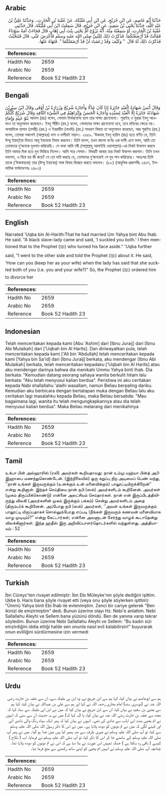 ## Arabic


<div dir="rtl" lang="ar" style={{fontSize:'larger',backgroundColor:'#f8f9fa',padding:20}}>
حَدَّثَنَا أَبُو عَاصِمٍ، عَنِ ابْنِ جُرَيْجٍ، عَنِ ابْنِ أَبِي مُلَيْكَةَ، عَنْ عُقْبَةَ بْنِ الْحَارِثِ،‏.‏ وَحَدَّثَنَا عَلِيُّ بْنُ عَبْدِ اللَّهِ، حَدَّثَنَا يَحْيَى بْنُ سَعِيدٍ، عَنِ ابْنِ جُرَيْجٍ، قَالَ سَمِعْتُ ابْنَ أَبِي مُلَيْكَةَ، قَالَ حَدَّثَنِي عُقْبَةُ بْنُ الْحَارِثِ، أَوْ سَمِعْتُهُ مِنْهُ، أَنَّهُ تَزَوَّجَ أُمَّ يَحْيَى بِنْتَ أَبِي إِهَابٍ قَالَ فَجَاءَتْ أَمَةٌ سَوْدَاءُ فَقَالَتْ قَدْ أَرْضَعْتُكُمَا‏.‏ فَذَكَرْتُ ذَلِكَ لِلنَّبِيِّ صلى الله عليه وسلم فَأَعْرَضَ عَنِّي، قَالَ فَتَنَحَّيْتُ فَذَكَرْتُ ذَلِكَ لَهُ قَالَ ‏ "‏ وَكَيْفَ وَقَدْ زَعَمَتْ أَنْ قَدْ أَرْضَعَتْكُمَا ‏"‏‏.‏ فَنَهَاهُ عَنْهَا‏.‏
</div>
<div style={{backgroundColor:'#f8f9fa',padding:20, marginBottom: 10}}><table> <thead> <tr> <th>References:</th> <th></th> </tr> </thead> <tbody><tr><td>Hadith No</td><td>2659</td></tr><tr><td>Arabic No</td><td>2659</td></tr><tr><td>Reference</td><td>Book 52 Hadith 23</td></tr></tbody></table></div>

## Bengali


<div dir="ltr" lang="bn" style={{fontSize:'larger',backgroundColor:'#f8f9fa',padding:20}}>
وَقَالَ أَنَسٌ شَهَادَةُ الْعَبْدِ جَائِزَةٌ إِذَا كَانَ عَدْلًا وَأَجَازَهُ شُرَيْحٌ وَزُرَارَةُ بْنُ أَوْفَى وَقَالَ ابْنُ سِيْرِيْنَ شَهَادَتُهُ جَائِزَةٌ إِلَّا الْعَبْدَ لِسَيِّدِهِ وَأَجَازَهُ الْحَسَنُ وَإِبْرَاهِيْمُ فِي الشَّيْءِ التَّافِهِ وَقَالَ شُرَيْحٌ كُلُّكُمْ بَنُوْ عَبِيْدٍ وَإِمَاءٍ আনাস (রাঃ) বলেন, গোলাম নির্ভরযোগ্য হলে তার সাক্ষ্য গ্রহণযোগ্য। শুরাইহ্ ও যুরারা ইবনু আওফাও তা অনুমোদন করেছেন। ইবনু সীরীন (রহ.) বলেন, গোলামের সাক্ষ্য গ্রহণযোগ্য হবে, তবে মনিবের ক্ষেত্রে নয়। অপরদিকে হাসান (বসরী) (রহ.) ও ইবরাহীম (নাখঈ) (রহ.) সাধারণ বিষয়ে তা অনুমোদন করেছেন, আর শুরাইহ (রহ.) বলেন, তোমরা সকলেই (আল্লাহর) দাস ও দাসীরই সন্তান। ২৬৫৯. ‘উকবাহ্ ইবনু হারিস (রাঃ) হতে বর্ণিত যে, তিনি উম্মু ইয়াহ্ইয়া বিনতে আবূ ইহাবকে বিবাহ করলেন। তিনি বলেন, তখন কালো বর্ণের এক দাসী এসে বলল, আমি তো তোমাদের দু’জনকে দুধপান করিয়েছি। সে কথা আমি নবী (সাল্লাল্লাহু আলাইহি ওয়াসাল্লাম)-এর নিকট উত্থাপন করলে তিনি আমার দিক হতে মুখ ফিরিয়ে নিলেন। আমি সরে গেলাম। বিষয়টি আবার তার নিকট উত্থাপন করলাম। তিনি তখন বললেন, এ বিয়ে হয় কী করে? সে তো দাবি করছে যে, তোমাদের দু’জনকেই সে দুধ পান করিয়েছে। অতঃপর তিনি তাকে (‘উকবাহকে) তার (উম্মু ইহাবের) সঙ্গে বিবাহ বিচ্ছেদ করতে বললেন। (৮৮) (আধুনিক প্রকাশনীঃ ২৪৬৭, ইসলামিক ফাউন্ডেশনঃ ২৪৮৩)
</div>
<div style={{backgroundColor:'#f8f9fa',padding:20, marginBottom: 10}}><table> <thead> <tr> <th>References:</th> <th></th> </tr> </thead> <tbody><tr><td>Hadith No</td><td>2659</td></tr><tr><td>Arabic No</td><td>2659</td></tr><tr><td>Reference</td><td>Book 52 Hadith 23</td></tr></tbody></table></div>

## English


<div dir="ltr" lang="en" style={{fontSize:'larger',backgroundColor:'#f8f9fa',padding:20}}>
Narrated 'Uqba bin Al-Harith:That he had married Um Yahya bint Abu Ihab. He said. "A black slave-lady came and said, 'I suckled you both.' I then mentioned that to the Prophet (ﷺ) who turned his face aside." 'Uqba further said, "I went to the other side and told the Prophet (ﷺ) about it. He said, 'How can you (keep her as your wife) when the lady has said that she suckled both of you (i.e. you and your wife?)" So, the Prophet (ﷺ) ordered him to divorce her
</div>
<div style={{backgroundColor:'#f8f9fa',padding:20, marginBottom: 10}}><table> <thead> <tr> <th>References:</th> <th></th> </tr> </thead> <tbody><tr><td>Hadith No</td><td>2659</td></tr><tr><td>Arabic No</td><td>2659</td></tr><tr><td>Reference</td><td>Book 52 Hadith 23</td></tr></tbody></table></div>

## Indonesian


<div dir="ltr" lang="id" style={{fontSize:'larger',backgroundColor:'#f8f9fa',padding:20}}>
Telah menceritakan kepada kami [Abu 'Ashim] dari [Ibnu Juraij] dari [Ibnu Abi Mulaikah] dari ['Uqbah bin Al Harits]. Dan diriwayatkan pula, telah menceritakan kepada kami ['Ali bin 'Abdullah] telah menceritakan kepada kami [Yahya bin Sa'id] dari [Ibnu Juraij] berkata, aku mendengar [Ibnu Abi Mulaikah] berkata, telah menceritakan kepadaku ['Uqbah bin Al Harits] atau aku mendengar darinya bahwa dia menikahi Ummu Yahya binti Ihab. Dia berkata: "Kemudian datang seorang sahaya wanita berkulit hitam lalu berkata: "Aku telah menyusui kalian berdua". Peristiwa ini aku ceritakan kepada Nabi shallallahu 'alaihi wasallam, namun Beliau berpaling dariku. Kemudian aku berbicara dengan bertatapan muka dengan Beliau lalu aku ceritakan lagi masalahku kepada Beliau, maka Beliau bersabda: "Mau bagaimana lagi, wanita itu telah mengungkapkannya atau dia telah menyusui kalian berdua". Maka Beliau melarang dari menikahinya
</div>
<div style={{backgroundColor:'#f8f9fa',padding:20, marginBottom: 10}}><table> <thead> <tr> <th>References:</th> <th></th> </tr> </thead> <tbody><tr><td>Hadith No</td><td>2659</td></tr><tr><td>Arabic No</td><td>2659</td></tr><tr><td>Reference</td><td>Book 52 Hadith 23</td></tr></tbody></table></div>

## Tamil


<div dir="ltr" lang="ta" style={{fontSize:'larger',backgroundColor:'#f8f9fa',padding:20}}>
உக்பா பின் அல்ஹாரிஸ் (ரலி) அவர்கள் கூறியதாவது: நான் உம்மு யஹ்யா பின்த் அபீஇஹாபை மணந்துகொண்டேன். (இந்நிலையில்) ஒரு கறுப்பு நிற அடிமைப் பெண் வந்து, ‘‘நான் உங்கள் இருவருக்கும் (உனக்கும் உன் மனைவிக்கும்) பாலூட்டியிருக்கிறேன்” என்று கூறினாள். இந்தச் செய்தியை நான் நபி (ஸல்) அவர்களிடம் கூறினேன். அவர்கள் (முகம் திருப்பிக்கொண்டு) என்னை அலட்சியம் செய்தார்கள். நான் என் இருப்பிடத்திலிருந்து விலகி (அவர்களின் முகம் இருக்கும் பக்கம்) சென்று அவர்களிடம் அதை (திரும்ப)க் கூறினேன். அப்போது நபி (ஸல்) அவர்கள், ‘‘அவள் உங்கள் இருவருக்கும் பாலூட்டி யிருப்பதாகச் சொல்லும்போது எப்படி (நீங்கள் இருவரும் கணவன் மனைவியாக வாழ முடியும்)?” என்று கேட்டார்கள்; என்னை அவளுடன் சேர்ந்து வாழக் கூடாதென்று விலக்கினார்கள். இந்த ஹதீஸ் இரு அறிவிப்பாளர்தொடர்களில் வந்துள்ளது. அத்தியாயம் : 52
</div>
<div style={{backgroundColor:'#f8f9fa',padding:20, marginBottom: 10}}><table> <thead> <tr> <th>References:</th> <th></th> </tr> </thead> <tbody><tr><td>Hadith No</td><td>2659</td></tr><tr><td>Arabic No</td><td>2659</td></tr><tr><td>Reference</td><td>Book 52 Hadith 23</td></tr></tbody></table></div>

## Turkish


<div dir="ltr" lang="tr" style={{fontSize:'larger',backgroundColor:'#f8f9fa',padding:20}}>
İbn Cüreyc'ten rivayet edilmiştir: İbn Ebı Müleyke'nin şöyle dediğini işittim. Ukbe b. Haris bana şöyle rivayet etti (veya onu şöyle söylerken işittim): "Ümmü Yahya binti Ebi İhab ile evlenmiştim. Zenci bir cariye gelerek "Ben ikinizi de emzirmiştim" dedi. Bunun üzerine olayı Hz. Nebi'e anlattım. Nebi Sallallahu Aleyhi ve Sellem bana yüzünü döndü. Ben de yanına varıp tekrar söyledim. Bunun üzerine Nebi Sallallahu Aleyhi ve Sellem: "Bu kadın sizi emzirdiğini iddia ettiği halde sen onunla nasıl evli kalabilirsin!" buyurarak onun evliliğini sürdürmesine izin vermedi
</div>
<div style={{backgroundColor:'#f8f9fa',padding:20, marginBottom: 10}}><table> <thead> <tr> <th>References:</th> <th></th> </tr> </thead> <tbody><tr><td>Hadith No</td><td>2659</td></tr><tr><td>Arabic No</td><td>2659</td></tr><tr><td>Reference</td><td>Book 52 Hadith 23</td></tr></tbody></table></div>

## Urdu


<div dir="rtl" lang="ur" style={{fontSize:'larger',backgroundColor:'#f8f9fa',padding:20}}>
ہم سے ابوعاصم نے بیان کیا، کہا ہم سے ابن جریج نے، وہ ابن بی ملیکہ سے، ان سے عقبہ بن حارث رضی اللہ عنہ نے (دوسری سند) امام بخاری رحمہ اللہ نے کہا اور ہم سے علی بن عبداللہ نے بیان کیا، کہا ہم سے یحییٰ بن سعید نے بیان کیا، ان سے ابن جریج نے بیان کیا کہ میں نے ابن ابی ملیکہ سے سنا، کہا کہ مجھ سے عقبہ بن حارث رضی اللہ عنہ نے بیان کیا، یا (یہ کہا کہ) میں نے یہ حدیث ان سے سنی کہ انہوں نے ام یحیی بنت ابی اہاب سے شادی کی تھی۔ انہوں نے بیان کیا کہ پھر ایک سیاہ رنگ والی باندی آئی اور کہنے لگی کہ میں نے تم دونوں کو دودھ پلایا ہے۔ میں نے اس کا ذکر رسول اللہ صلی اللہ علیہ وسلم سے کیا، تو آپ صلی اللہ علیہ وسلم نے میری طرف سے منہ پھیر لیا پس میں جدا ہو گیا۔ میں نے پھر آپ صلی اللہ علیہ وسلم کے سامنے جا کر اس کا ذکر کیا، تو آپ صلی اللہ علیہ وسلم نے فرمایا، اب ( نکاح ) کیسے ( باقی رہ سکتا ہے ) جبکہ تمہیں اس عورت نے بتا دیا ہے کہ اس نے تم دونوں کو دودھ پلایا تھا۔ چنانچہ آپ صلی اللہ علیہ وسلم نے انہیں ام یحییٰ کو اپنے ساتھ رکھنے سے منع فرما دیا۔
</div>
<div style={{backgroundColor:'#f8f9fa',padding:20, marginBottom: 10}}><table> <thead> <tr> <th>References:</th> <th></th> </tr> </thead> <tbody><tr><td>Hadith No</td><td>2659</td></tr><tr><td>Arabic No</td><td>2659</td></tr><tr><td>Reference</td><td>Book 52 Hadith 23</td></tr></tbody></table></div>